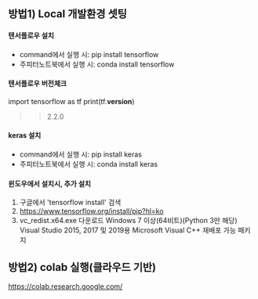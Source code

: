 ## 방법1) Local 개발환경 셋팅

#### 텐서플로우 설치
 * command에서 실행 시: pip install tensorflow
 * 주피터노트북에서 실행 시: conda install tensorflow

#### 텐서플로우 버전체크
 import tensorflow as tf
 print(tf.__version__)
 >>2.2.0

#### keras 설치
 * command에서 실행 시: pip install keras
 * 주피터노트북에서 실행 시: conda install keras
 
#### 윈도우에서 설치시, 추가 설치
 1) 구글에서 'tensorflow install' 검색 
 2) https://www.tensorflow.org/install/pip?hl=ko 
 3) vc_redist.x64.exe 다운로드
     Windows 7 이상(64비트)(Python 3만 해당)   
     Visual Studio 2015, 2017 및 2019용 Microsoft Visual C++ 재배포 가능 패키지


## 방법2) colab 실행(클라우드 기반)
  https://colab.research.google.com/
